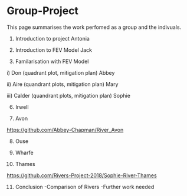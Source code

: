 # Group-Project
This page summarises the work perfomed as a group and the indivuals.

1) Introduction to project Antonia

2) Introduction to FEV Model Jack

3) Familarisation with FEV Model

 i) Don (quadrant plot, mitigation plan) Abbey

 ii) Aire (quandrant plots, mitigation plan) Mary

 iii) Calder (quandrant plots, mitigation plan) Sophie

6) Irwell

7) Avon

https://github.com/Abbey-Chapman/River_Avon

8) Ouse

9) Wharfe

10) Thames

https://github.com/Rivers-Project-2018/Sophie-River-Thames

11) Conclusion
-Comparison of Rivers
-Further work needed 





